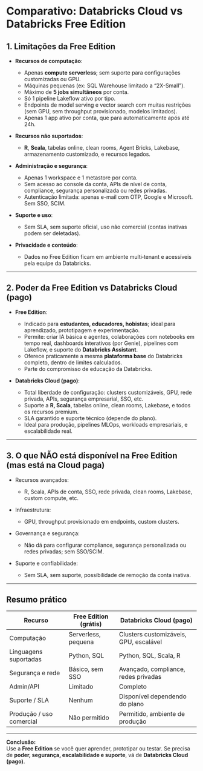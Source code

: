 
# Comparativo: Databricks Cloud vs Databricks Free Edition

## 1. Limitações da Free Edition

- **Recursos de computação**:
  - Apenas **compute serverless**; sem suporte para configurações customizadas ou GPU.
  - Máquinas pequenas (ex: SQL Warehouse limitado a “2X-Small”).
  - Máximo de **5 jobs simultâneos** por conta.
  - Só 1 pipeline Lakeflow ativo por tipo.
  - Endpoints de model serving e vector search com muitas restrições (sem GPU, sem throughput provisionado, modelos limitados).
  - Apenas 1 app ativo por conta, que para automaticamente após até 24h.

- **Recursos não suportados**:
  - **R**, **Scala**, tabelas online, clean rooms, Agent Bricks, Lakebase, armazenamento customizado, e recursos legados.

- **Administração e segurança**:
  - Apenas 1 workspace e 1 metastore por conta.
  - Sem acesso ao console da conta, APIs de nível de conta, compliance, segurança personalizada ou redes privadas.
  - Autenticação limitada: apenas e-mail com OTP, Google e Microsoft. Sem SSO, SCIM.

- **Suporte e uso**:
  - Sem SLA, sem suporte oficial, uso não comercial (contas inativas podem ser deletadas).

- **Privacidade e conteúdo**:
  - Dados no Free Edition ficam em ambiente multi‑tenant e acessíveis pela equipe da Databricks.

---

## 2. Poder da Free Edition vs Databricks Cloud (pago)

- **Free Edition**:
  - Indicado para **estudantes, educadores, hobistas**; ideal para aprendizado, prototipagem e experimentação.
  - Permite: criar IA básica e agentes, colaborações com notebooks em tempo real, dashboards interativos (por Genie), pipelines com Lakeflow, e suporte do **Databricks Assistant**.
  - Oferece praticamente a mesma **plataforma base** do Databricks completo, dentro de limites calculados.
  - Parte do compromisso de educação da Databricks.

- **Databricks Cloud (pago)**:
  - Total liberdade de configuração: clusters customizáveis, GPU, rede privada, APIs, segurança empresarial, SSO, etc.
  - Suporte a **R, Scala**, tabelas online, clean rooms, Lakebase, e todos os recursos premium.
  - SLA garantido e suporte técnico (depende do plano).
  - Ideal para produção, pipelines MLOps, workloads empresariais, e escalabilidade real.

---

## 3. O que NÃO está disponível na Free Edition (mas está na Cloud paga)

- Recursos avançados:
  - R, Scala, APIs de conta, SSO, rede privada, clean rooms, Lakebase, custom compute, etc.

- Infraestrutura:
  - GPU, throughput provisionado em endpoints, custom clusters.

- Governança e segurança:
  - Não dá para configurar compliance, segurança personalizada ou redes privadas; sem SSO/SCIM.

- Suporte e confiabilidade:
  - Sem SLA, sem suporte, possibilidade de remoção da conta inativa.

---

## Resumo prático

| Recurso                  | Free Edition (grátis)       | Databricks Cloud (pago)          |
|---------------------------|-----------------------------|-----------------------------------|
| Computação                | Serverless, pequena         | Clusters customizáveis, GPU, escalável |
| Linguagens suportadas     | Python, SQL                 | Python, SQL, Scala, R             |
| Segurança e rede          | Básico, sem SSO             | Avançado, compliance, redes privadas |
| Admin/API                 | Limitado                    | Completo                          |
| Suporte / SLA             | Nenhum                      | Disponível dependendo do plano    |
| Produção / uso comercial  | Não permitido               | Permitido, ambiente de produção   |

---

**Conclusão:**  
Use a **Free Edition** se você quer aprender, prototipar ou testar. Se precisa de **poder, segurança, escalabilidade e suporte**, vá de **Databricks Cloud (pago)**.
